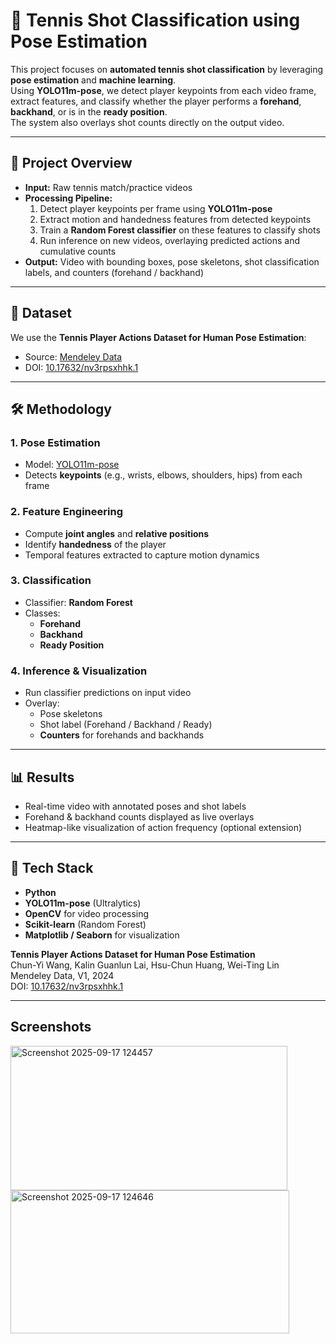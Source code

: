 # 🎾 Tennis Shot Classification using Pose Estimation  

This project focuses on **automated tennis shot classification** by leveraging **pose estimation** and **machine learning**.  
Using **YOLO11m-pose**, we detect player keypoints from each video frame, extract features, and classify whether the player performs a **forehand**, **backhand**, or is in the **ready position**.  
The system also overlays shot counts directly on the output video.  

---

## 🚀 Project Overview  
- **Input:** Raw tennis match/practice videos  
- **Processing Pipeline:**  
  1. Detect player keypoints per frame using **YOLO11m-pose**  
  2. Extract motion and handedness features from detected keypoints  
  3. Train a **Random Forest classifier** on these features to classify shots  
  4. Run inference on new videos, overlaying predicted actions and cumulative counts  
- **Output:** Video with bounding boxes, pose skeletons, shot classification labels, and counters (forehand / backhand)  

---

## 📂 Dataset  
We use the **Tennis Player Actions Dataset for Human Pose Estimation**:  

- Source: [Mendeley Data](https://data.mendeley.com/datasets/nv3rpsxhhk/1)  
- DOI: [10.17632/nv3rpsxhhk.1](https://doi.org/10.17632/nv3rpsxhhk.1)    
---

## 🛠️ Methodology  

### 1. **Pose Estimation**  
- Model: [YOLO11m-pose](https://github.com/ultralytics/ultralytics)  
- Detects **keypoints** (e.g., wrists, elbows, shoulders, hips) from each frame  

### 2. **Feature Engineering**  
- Compute **joint angles** and **relative positions**  
- Identify **handedness** of the player  
- Temporal features extracted to capture motion dynamics  

### 3. **Classification**  
- Classifier: **Random Forest**  
- Classes:  
  - **Forehand**  
  - **Backhand**  
  - **Ready Position**  

### 4. **Inference & Visualization**  
- Run classifier predictions on input video  
- Overlay:  
  - Pose skeletons  
  - Shot label (Forehand / Backhand / Ready)  
  - **Counters** for forehands and backhands  

---

## 📊 Results  
- Real-time video with annotated poses and shot labels  
- Forehand & backhand counts displayed as live overlays  
- Heatmap-like visualization of action frequency (optional extension)  

---

## 🔧 Tech Stack  
- **Python**  
- **YOLO11m-pose** (Ultralytics)  
- **OpenCV** for video processing  
- **Scikit-learn** (Random Forest)  
- **Matplotlib / Seaborn** for visualization  


**Tennis Player Actions Dataset for Human Pose Estimation**  
Chun-Yi Wang, Kalin Guanlun Lai, Hsu-Chun Huang, Wei-Ting Lin  
Mendeley Data, V1, 2024  
DOI: [10.17632/nv3rpsxhhk.1](https://doi.org/10.17632/nv3rpsxhhk.1)  

---

## Screenshots
<img width="443" height="231" alt="Screenshot 2025-09-17 124457" src="https://github.com/user-attachments/assets/40b8e59f-d7d0-405b-b767-2c36ebd39360" />

<img width="446" height="229" alt="Screenshot 2025-09-17 124646" src="https://github.com/user-attachments/assets/a00c59fe-2fc8-4a6c-9e85-ad721ceb1a3d" />

